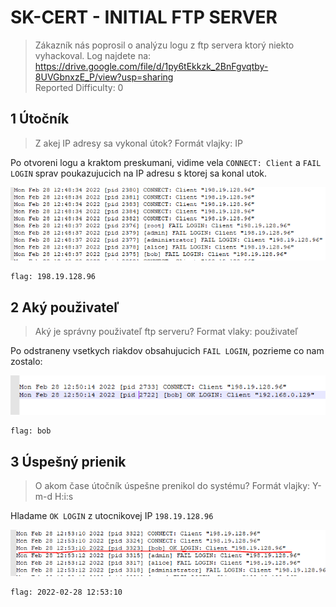 # SK-CERT - INITIAL FTP SERVER
>Zákazník nás poprosil o analýzu logu z ftp servera ktorý niekto vyhackoval. Log najdete na: https://drive.google.com/file/d/1py6tEkkzk_2BnFgvqtby-8UVGbnxzE_P/view?usp=sharing <br/>
Reported Difficulty: 0

## 1 Útočník
> Z akej IP adresy sa vykonal útok?
Formát vlajky: IP

Po otvoreni logu a kraktom preskumani, vidime vela `CONNECT: Client` a `FAIL LOGIN` sprav poukazujucich na IP adresu s ktorej sa konal utok.

![](images/2022-03-06-16-51-38.png)

```
flag: 198.19.128.96
```

## 2 Aký použivateľ
> Aký je správny použivateľ ftp serveru?
Format vlaky: použivateľ

Po odstraneny vsetkych riakdov obsahujucich `FAIL LOGIN`, pozrieme co nam zostalo:

![](images/2022-03-06-16-37-21.png)

```
flag: bob
```

## 3 Úspešný prienik
> O akom čase útočník úspešne prenikol do systému?
Formát vlajky: Y-m-d H:i:s

Hladame `OK LOGIN` z utocnikovej IP `198.19.128.96`

![](images/2022-03-06-16-46-55.png)

```
flag: 2022-02-28 12:53:10
```

